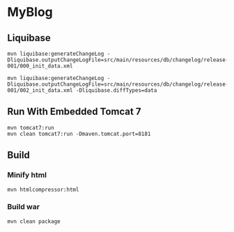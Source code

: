 # MyBlog


## Liquibase
```
mvn liquibase:generateChangeLog -Dliquibase.outputChangeLogFile=src/main/resources/db/changelog/release-001/000_init_data.xml

mvn liquibase:generateChangeLog -Dliquibase.outputChangeLogFile=src/main/resources/db/changelog/release-001/002_init_data.xml -Dliquibase.diffTypes=data
```


## Run With Embedded Tomcat 7

```
mvn tomcat7:run
mvn clean tomcat7:run -Dmaven.tomcat.port=8181
```
## Build

### Minify html
```
mvn htmlcompressor:html
```

### Build war
```
mvn clean package
```